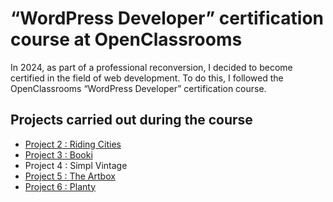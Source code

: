 # “WordPress Developer” certification course at OpenClassrooms

In 2024, as part of a professional reconversion, I decided to become certified in the field of web development. To do this, I followed the OpenClassrooms “WordPress Developer” certification course.

## Projects carried out during the course
- [Project 2 : Riding Cities](https://github.com/hikuikuma/oc-devWP-P2)
- [Project 3 : Booki](https://github.com/hikuikuma/oc-devWP-P3)
- Project 4 : Simpl Vintage
- [Project 5 : The Artbox](https://github.com/hikuikuma/oc-devWP-P5)
- [Project 6 : Planty](https://github.com/hikuikuma/oc-devWP-P6)